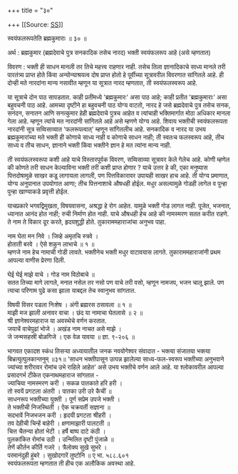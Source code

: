 +++
title = "३०"

+++
[[Source: [SS](https://satsangdhara.net/nbs/nbs-30.htm)]]

स्वयंफलरूपतेति ब्रह्मकुमाराः ॥ ३० ॥  
  
अर्थ : ब्रह्मकुमार (ब्रह्मदेवाचे पुत्र सनकादिक तसेच नारद) भक्ती स्वयंफलरूप आहे (असे म्हणतात)  
  
विवरण : भक्ती ही साधन मानली तर तिचे महत्त्व राहणार नाही. तसेच तिला ज्ञानादिकाचे साध्य मानले तरी पारतंत्र्य प्राप्त होते किंवा अन्योन्याश्रयत्व दोष प्राप्त होतो हे पूर्वीच्या सूत्रावरील विवरणात सांगितले आहे. ही दोन्ही मते नारदांना मान्य नसावीत म्हणून या सूत्रात नारद म्हणतात, ती स्वयंफलस्वरूप आहे.  
  
या सूत्राचे दोन पाठ सापडतात. काही प्रतींमध्ये 'ब्रह्मकुमारः' असा पाठ आहे; काही प्रतीत 'ब्रह्मकुमाराः' असा बहुवचनी पाठ आहे. आमच्या दृष्टीने हा बहुवचनी पाठ योग्य वाटतो, नारद हे जसे ब्रह्मदेवाचे पुत्र तसेच सनक, सनंदन, सनातन आणि सनत्कुमार हेही ब्रह्मदेवाचे पुत्रच आहेत व त्यांचाही भक्तिमार्गात मोठा अधिकार मानला गेला आहे. म्हणून त्यांचे मत नारदांनी सांगितले आहे असे म्हणणे योग्य आहे. शिवाय भक्तीची स्वयंफलरूपता नारदांनी सूत्र सव्विसाव्यात 'फलरूपत्वात्' म्हणून सांगितलीच आहे. सनकादिक व नारद या उभय ब्रह्मकुमारांच्या मते भक्ती ही कोणाचे साध्य नाही व कोणाचे साधन नाही; ती स्वतःच फलस्वरूप आहे, तीच साध्य व तीच साधन, ज्ञानाने भक्ती किंवा भक्तीने ज्ञान हे मत त्यांना मान्य नाही.  
  
ती स्वयंफलस्वरूपा कशी आहे याचे विस्तारपूर्वक विवरण, सव्विसाव्या सूत्रावर केले गेलेच आहे. कोणी म्हणेल की कोणते तरी साधन केल्याविना भक्ती तरी कशी प्राप्त होणार ? याचे उत्तर हे की, एका मनुष्यास पित्तदोषामुळे साखर कडू लागायला लागली, पण पित्तविकारावर उपायही साखर हाच आहे. ती योग्य प्रमाणात, योग्य अनुपानात उपयोगात आणा; तीच पित्तनाशाचे औषधही होईल. मधुर असल्यामुळे गोडही लागेल व पुन्हा पुन्हा खाण्याकडे प्रवृत्ती होईल.  
  
याचप्रकारे भगवद्विमुखता, विषयवासना, अश्रद्धा हे रोग आहेत. यामुळे भक्ती गोड लागत नाही. पूजेत, भजनात, ध्यानात आनंद होत नाही; रुची निर्माण होत नाही. याचे औषधही हेच आहे की नामस्मरण सतत करीत राहणे. ते नाम ते विकार दूर करते, हृदयशुद्धी होते. तुकाराममहाराजांचा अनुभव पाहा.  
  
नाम घेता मन निवे । जिव्हे अमृतचि स्त्रवे ।  
होताती बरवे । ऐसे शकुन लाभाचे ॥ १ ॥  
म्हणजे नाम हेच नामाची गोडी लावते. भक्तीनेच भक्ती मधुर वाटावयास लागते. तुकाराममहाराजांनी प्रथम आपल्या वाणीस प्रेरणा दिली.  
  
घेई घेई माझे वाचे । गोड नाम विठोबाचे ॥  
सतत तिच्या मागे लागले, मनात नसेल तर नसो पण वाचे तरी वसो, म्हणून नामजप, भजन चालू झाले. पण त्याचा परिणाम पुढे कसा झाला याबद्दल तेच स्वानुभव सांगतात.  
  
विषयी विसर पडला निःशेष । अंगी ब्रह्मरस ठसावला ॥ १ ॥  
माझी मज झाली अनावर वाचा । छंद या नामाचा घेतलासे ॥ २ ॥  
श्री ज्ञानेश्‍वरमहाराज या अवस्थेचे वर्णन करतात.  
जयाचें वाचेपुढां भोजे । अखंड नाम नाचत असे माझे ।  
जे जन्मसहस्री बोळगिजे । एक वेळ यावया ॥ ज्ञा. ९-२०६ ॥  
  
भागवत एकादश स्कंध तिसर्‍या अध्यायातील जनक नवयोगेश्‍वर संवादात - भक्त्या संजातया भक्त्या बिभ्रत्युत्पुलकान्तनुम् ॥३१॥ 'साधन भक्तीपासून उत्पन्न झालेल्या साध्य-फल-स्वरूप भक्तीच्या अनुभवाने ज्यांच्या शरीरावर रोमांच उभे राहिले आहेत' असे उभय भक्तीचे वर्णन आले आहे. या श्‍लोकावरील आपल्या प्रसादगर्भ टीकेत एकनाथमहाराज सांगतात -  
ज्याचिया नामस्मरण करी । सकळ पातकाते हरि हरी ।  
तो स्वयें प्रगटला अंतरी । पातका उरी उरे कैचीं ॥  
साधनरूप भक्तीच्या युक्ती । पूर्ण सप्रेम उपजे भक्ती ।  
ते भक्तीची निजस्थिती । ऐक चक्रवर्ती सज्ञाना ॥  
सदभावें निजभजन करी । हृदयी प्रगटता श्रीहरी ।  
तव देहीची चिन्हें बाहेरी । क्षणामाझारी पालटती ॥  
चित्त चैतन्या होतां भेटी । हर्षे बाष्प दाटे कंठी ।  
पुलकांकित रोमांच उठी । उन्मिलित दृष्टी पुंजाळे ॥  
तेणें कीर्तन कीर्ति गजरे । त्रैलोक्य सुखे सुभरे ।  
परमानंदुही हुंबरे । सुखोदगारें तुष्टोनि ॥ ए भा. ५८८.६०१  
स्वयंफलरूपता म्हणतात ती हीच एक अलौकिक अवस्था आहे.  
